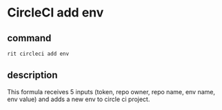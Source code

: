 # CircleCI add env

## command

```bash
rit circleci add env
```

## description

This formula receives 5 inputs (token, repo owner, repo name, env name, env value)
and adds a new env to circle ci project.
